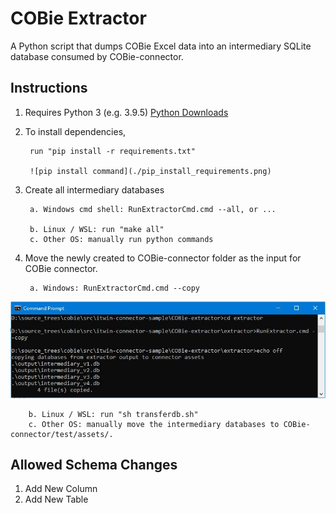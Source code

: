 # COBie Extractor

A Python script that dumps COBie Excel data into an intermediary SQLite database consumed by COBie-connector.

## Instructions

1. Requires Python 3 (e.g. 3.9.5) [Python Downloads](https://www.python.org/downloads/)
2. To install dependencies,

        run "pip install -r requirements.txt" 

        ![pip install command](./pip_install_requirements.png)

3. Create all intermediary databases

        a. Windows cmd shell: RunExtractorCmd.cmd --all, or ...

        b. Linux / WSL: run "make all"
        c. Other OS: manually run python commands
4. Move the newly created to COBie-connector folder as the input for COBie connector.

        a. Windows: RunExtractorCmd.cmd --copy

![RunExtractor --copy](./RunExtractorCmdCopy.png)

        b. Linux / WSL: run "sh transferdb.sh"
        c. Other OS: manually move the intermediary databases to COBie-connector/test/assets/.

## Allowed Schema Changes

1. Add New Column
2. Add New Table
